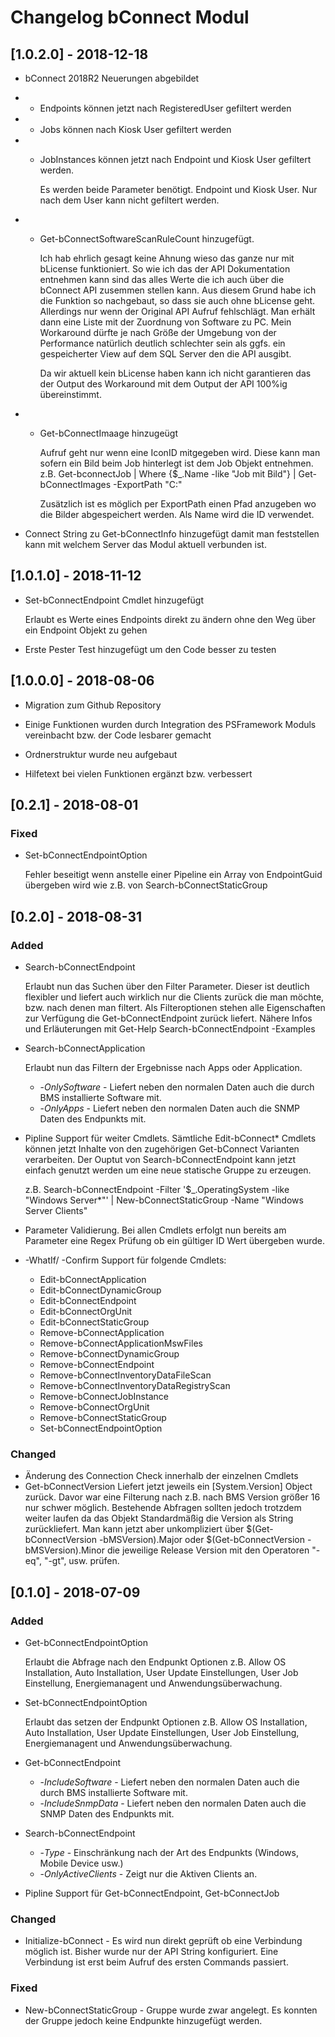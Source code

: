 # Changelog bConnect Modul

## [1.0.2.0] - 2018-12-18

- bConnect 2018R2 Neuerungen abgebildet

- - Endpoints können jetzt nach RegisteredUser gefiltert werden

- - Jobs können nach Kiosk User gefiltert werden

- - JobInstances können jetzt nach Endpoint und Kiosk User gefiltert werden.

    Es werden beide Parameter benötigt. Endpoint und Kiosk User. Nur nach dem
    User kann nicht gefiltert werden.

- - Get-bConnectSoftwareScanRuleCount hinzugefügt.

    Ich hab ehrlich gesagt keine Ahnung wieso das ganze nur mit bLicense funktioniert.
    So wie ich das der API Dokumentation entnehmen kann sind das alles Werte die ich
    auch über die bConnect API zusemmen stellen kann. Aus diesem Grund habe ich die
    Funktion so nachgebaut, so dass sie auch ohne bLicense geht. Allerdings nur wenn
    der Original API Aufruf fehlschlägt. Man erhält dann eine Liste mit der Zuordnung
    von Software zu PC. Mein Workaround dürfte je nach Größe der Umgebung von der
    Performance natürlich deutlich schlechter sein als ggfs. ein gespeicherter View
    auf dem SQL Server den die API ausgibt.

    Da wir aktuell kein bLicense haben kann ich nicht garantieren das der Output
    des Workaround mit dem Output der API 100%ig übereinstimmt.

- - Get-bConnectImaage hinzugeügt

    Aufruf geht nur wenn eine IconID mitgegeben wird. Diese kann man sofern ein Bild
    beim Job hinterlegt ist dem Job Objekt entnehmen.
    z.B.  Get-bconnectJob | Where {$_.Name -like "Job mit Bild"} | Get-bConnectImages -ExportPath "C:\"

    Zusätzlich ist es möglich per ExportPath einen Pfad anzugeben wo die Bilder
    abgespeichert werden. Als Name wird die ID verwendet.

- Connect String zu Get-bConnectInfo hinzugefügt damit man feststellen kann   mit welchem Server das Modul aktuell verbunden ist.

## [1.0.1.0] - 2018-11-12

- Set-bConnectEndpoint Cmdlet hinzugefügt

  Erlaubt es Werte eines Endpoints direkt zu ändern ohne den Weg über ein Endpoint Objekt zu gehen

- Erste Pester Test hinzugefügt um den Code besser zu testen

## [1.0.0.0] - 2018-08-06

- Migration zum Github Repository

- Einige Funktionen wurden durch Integration des PSFramework Moduls vereinbacht bzw. der Code lesbarer gemacht

- Ordnerstruktur wurde neu aufgebaut

- Hilfetext bei vielen Funktionen ergänzt bzw. verbessert

## [0.2.1] - 2018-08-01

### Fixed

- Set-bConnectEndpointOption
  
  Fehler beseitigt wenn anstelle einer Pipeline ein Array von EndpointGuid übergeben wird wie z.B. von Search-bConnectStaticGroup

## [0.2.0] - 2018-08-31

### Added

- Search-bConnectEndpoint

    Erlaubt nun das Suchen über den Filter Parameter. Dieser ist deutlich flexibler und liefert auch wirklich nur die Clients zurück die man möchte, bzw. nach denen man filtert. Als Filteroptionen stehen alle Eigenschaften zur Verfügung die Get-bConnectEndpoint zurück liefert.
    Nähere Infos und Erläuterungen mit Get-Help Search-bConnectEndpoint -Examples

- Search-bConnectApplication
  
  Erlaubt nun das Filtern der Ergebnisse nach Apps oder Application.

  - -*OnlySoftware* - Liefert neben den normalen Daten auch die durch BMS installierte Software mit.
  - -*OnlyApps* - Liefert neben den normalen Daten auch die SNMP Daten des Endpunkts mit.

- Pipline Support für weiter Cmdlets. Sämtliche Edit-bConnect* Cmdlets können jetzt Inhalte von den zugehörigen Get-bConnect Varianten verarbeiten.
  Der Ouptut von Search-bConnectEndpoint kann jetzt einfach genutzt werden um eine neue statische Gruppe zu erzeugen.

  z.B. Search-bConnectEndpoint -Filter '$_.OperatingSystem -like "Windows Server*"' | New-bConnectStaticGroup -Name "Windows Server Clients"

- Parameter Validierung. Bei allen Cmdlets erfolgt nun bereits am Parameter eine Regex Prüfung ob ein gültiger ID Wert übergeben wurde.

- -WhatIf/ -Confirm Support für folgende Cmdlets:
  - Edit-bConnectApplication
  - Edit-bConnectDynamicGroup
  - Edit-bConnectEndpoint
  - Edit-bConnectOrgUnit
  - Edit-bConnectStaticGroup
  - Remove-bConnectApplication
  - Remove-bConnectApplicationMswFiles
  - Remove-bConnectDynamicGroup
  - Remove-bConnectEndpoint
  - Remove-bConnectInventoryDataFileScan
  - Remove-bConnectInventoryDataRegistryScan
  - Remove-bConnectJobInstance
  - Remove-bConnectOrgUnit
  - Remove-bConnectStaticGroup
  - Set-bConnectEndpointOption

### Changed

- Änderung des Connection Check innerhalb der einzelnen Cmdlets
- Get-bConnectVersion Liefert jetzt jeweils ein [System.Version] Object zurück. Davor war eine Filterung nach z.B. nach BMS Version größer 16 nur schwer möglich. Bestehende Abfragen sollten jedoch trotzdem weiter laufen da das Objekt Standardmäßig die Version als String zurückliefert.
  Man kann jetzt aber unkompliziert über $(Get-bConnectVersion -bMSVersion).Major oder $(Get-bConnectVersion -bMSVersion).Minor die jeweilige Release Version mit den Operatoren "-eq", "-gt", usw. prüfen.

## [0.1.0] - 2018-07-09

### Added

- Get-bConnectEndpointOption

    Erlaubt die Abfrage nach den Endpunkt Optionen z.B. Allow OS Installation, Auto Installation, User Update Einstellungen, User Job Einstellung, Energiemanagent und Anwendungsüberwachung.

- Set-bConnectEndpointOption

     Erlaubt das setzen der Endpunkt Optionen z.B. Allow OS Installation, Auto Installation, User Update Einstellungen, User Job Einstellung, Energiemanagent und Anwendungsüberwachung.

- Get-bConnectEndpoint
  - -*IncludeSoftware* - Liefert neben den normalen Daten auch die durch BMS installierte Software mit.
  - -*IncludeSnmpData* - Liefert neben den normalen Daten auch die SNMP Daten des Endpunkts mit.
- Search-bConnectEndpoint
  - -*Type* - Einschränkung nach der Art des Endpunkts (Windows, Mobile Device usw.)
  - -*OnlyActiveClients* - Zeigt nur die Aktiven Clients an.

- Pipline Support für Get-bConnectEndpoint, Get-bConnectJob

### Changed

- Initialize-bConnect - Es wird nun direkt geprüft ob eine Verbindung möglich ist. Bisher wurde nur der API String konfiguriert. Eine Verbindung ist erst beim Aufruf des ersten Commands passiert.

### Fixed

- New-bConnectStaticGroup - Gruppe wurde zwar angelegt. Es konnten der Gruppe jedoch keine Endpunkte hinzugefügt werden.